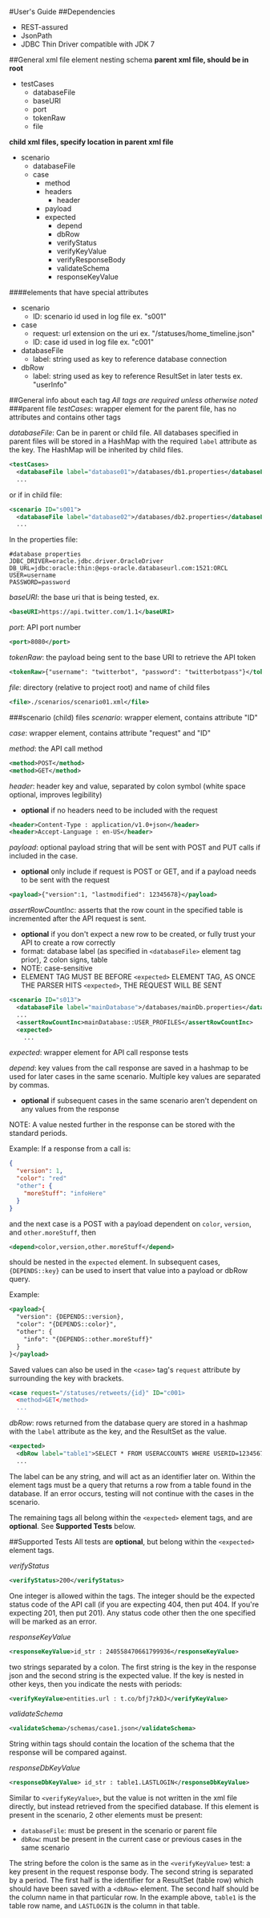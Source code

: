 #User's Guide
##Dependencies
- REST-assured
- JsonPath
- JDBC Thin Driver compatible with JDK 7

##General xml file element nesting schema
**parent xml file, should be in root**

- testCases
  - databaseFile
  - baseURI
  - port
  - tokenRaw
  - file

**child xml files, specify location in parent xml file**

- scenario
  - databaseFile
  - case
    - method
    - headers
      - header
    - payload
    - expected
      - depend
      - dbRow
      - verifyStatus
      - verifyKeyValue
      - verifyResponseBody
      - validateSchema
      - responseKeyValue

####elements that have special attributes

- scenario
  - ID: scenario id used in log file ex. "s001"
- case
  - request: url extension on the uri ex. "/statuses/home_timeline.json"
  - ID: case id used in log file ex. "c001"
- databaseFile
  - label: string used as key to reference database connection
- dbRow
  - label: string used as key to reference ResultSet in later tests ex. "userInfo"

##General info about each tag
*All tags are required unless otherwise noted*
###parent file
*testCases*: wrapper element for the parent file, has no attributes and contains other tags

*databaseFile*: Can be in parent or child file. All databases specified in parent files will be stored in a HashMap with the required `label` attribute as the key. The HashMap will be inherited by child files.

```XML
<testCases>
  <databaseFile label="database01">/databases/db1.properties</databaseFile>
  ...
```

or if in child file:

```XML
<scenario ID="s001">
  <databaseFile label="database02">/databases/db2.properties</databaseFile>
  ...
```

In the properties file:
```properties
#database properties
JDBC_DRIVER=oracle.jdbc.driver.OracleDriver
DB_URL=jdbc:oracle:thin:@eps-oracle.databaseurl.com:1521:ORCL
USER=username
PASSWORD=password
```

*baseURI*: the base uri that is being tested, ex.

```XML
<baseURI>https://api.twitter.com/1.1</baseURI>
```

*port*: API port number

```XML
<port>8080</port>
```

*tokenRaw*: the payload being sent to the base URI to retrieve the API token

```XML
<tokenRaw>{"username": "twitterbot", "password": "twitterbotpass"}</tokenRaw>
```

*file*: directory (relative to project root) and name of child files

```XML
<file>./scenarios/scenario01.xml</file>
```

###scenario (child) files
*scenario*: wrapper element, contains attribute "ID"

*case*: wrapper element, contains attribute "request" and "ID"

*method*: the API call method

```XML
<method>POST</method>
<method>GET</method>
```

*header*: header key and value, separated by colon symbol (white space optional, improves legibility)
- **optional** if no headers need to be included with the request

```XML
<header>Content-Type : application/v1.0+json</header>
<header>Accept-Language : en-US</header>
```

*payload*: optional payload string that will be sent with POST and PUT calls if included in the case.
- **optional** only include if request is POST or GET, and if a payload needs to be sent with the request

```XML
<payload>{"version":1, "lastmodified": 12345678}</payload>
```

*assertRowCountInc*: asserts that the row count in the specified table is incremented after the API request is sent.
- **optional** if you don't expect a new row to be created, or fully trust your API to create a row correctly
- format: database label (as specified in `<databaseFile>` element tag prior), 2 colon signs, table
- NOTE: case-sensitive
- ELEMENT TAG MUST BE BEFORE `<expected>` ELEMENT TAG, AS ONCE THE PARSER HITS `<expected>`, THE REQUEST WILL BE SENT

```XML
<scenario ID="s013">
  <databaseFile label="mainDatabase">/databases/mainDb.properties</databaseFile>
  ...
  <assertRowCountInc>mainDatabase::USER_PROFILES</assertRowCountInc>
  <expected>
    ...
```

*expected*: wrapper element for API call response tests

*depend*: key values from the call response are saved in a hashmap to be used for later cases in the same scenario. Multiple key values are separated by commas.
- **optional** if subsequent cases in the same scenario aren't dependent on any values from the response

NOTE: A value nested further in the response can be stored with the standard periods.

Example: If a response from a call is: 

```json
{
  "version": 1,
  "color": "red"
  "other": {
    "moreStuff": "infoHere"
  }
}
```

and the next case is a POST with a payload dependent on `color`, `version`, and `other.moreStuff`, then

```XML
<depend>color,version,other.moreStuff</depend>
```

should be nested in the `expected` element. In subsequent cases, `{DEPENDS::key}` can be used to insert that value into a payload or dbRow query.

Example:

```XML
<payload>{
  "version": {DEPENDS::version},
  "color": "{DEPENDS::color}",
  "other": {
    "info": "{DEPENDS::other.moreStuff}"
  }
}</payload>
```

Saved values can also be used in the `<case>` tag's `request` attribute by surrounding the key with brackets.

```XML
<case request="/statuses/retweets/{id}" ID="c001>
  <method>GET</method>
  ...
```

*dbRow*: rows returned from the database query are stored in a hashmap with the `label` attribute as the key, and the ResultSet as the value.

```XML
<expected>
  <dbRow label="table1">SELECT * FROM USERACCOUNTS WHERE USERID=12345678</dbRow>
  ...
```

The label can be any string, and will act as an identifier later on. Within the element tags must be a query that returns a row from a table found in the database. If an error occurs, testing will not continue with the cases in the scenario.

The remaining tags all belong within the `<expected>` element tags, and are **optional**. See **Supported Tests** below.

##Supported Tests
All tests are **optional**, but belong within the `<expected>` element tags.

*verifyStatus*
```XML
<verifyStatus>200</verifyStatus>
```

One integer is allowed within the tags. The integer should be the expected status code of the API call (if you are expecting 404, then put 404. If you're expecting 201, then put 201). Any status code other then the one specified will be marked as an error.

*responseKeyValue*
```XML
<responseKeyValue>id_str : 240558470661799936</responseKeyValue>
```

two strings separated by a colon. The first string is the key in the response json and the second string is the expected value. If the key is nested in other keys, then you indicate the nests with periods:

```XML
<verifyKeyValue>entities.url : t.co/bfj7zkDJ</verifyKeyValue>
```
*validateSchema*
```XML
<validateSchema>/schemas/case1.json</validateSchema>
```

String within tags should contain the location of the schema that the response will be compared against.

*responseDbKeyValue*
```XML
<responseDbKeyValue> id_str : table1.LASTLOGIN</responseDbKeyValue>
```

Similar to `<verifyKeyValue>`, but the value is not written in the xml file directly, but instead retrieved from the specified database. If this element is present in the scenario, 2 other elements must be present:
- `databaseFile`: must be present in the scenario or parent file
- `dbRow`: must be present in the current case or previous cases in the same scenario

The string before the colon is the same as in the `<verifyKeyValue>` test: a key present in the request response body. The second string is separated by a period. The first half is the identifier for a ResultSet (table row) which should have been saved with a `<dbRow>` element. The second half should be the column name in that particular row. In the example above, `table1` is the table row name, and `LASTLOGIN` is the column in that table.
